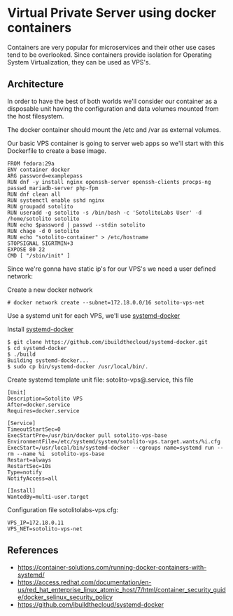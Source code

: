 # Virtual Private Server using docker containers

Containers are very popular for microservices and their other use cases tend to be overlooked. Since containers provide isolation for Operating System Virtualization, they can be used as VPS's.

## Architecture

In order to have the best of both worlds we'll consider our container as a disposable unit having the configuration and data volumes mounted from the host filesystem.

The docker container should mount the /etc and /var as external volumes.

Our basic VPS container is going to server web apps so we'll start with this Dockerfile to create a base image.

```
FROM fedora:29a
ENV container docker
ARG password=examplepass
RUN dnf -y install nginx openssh-server openssh-clients procps-ng passwd mariadb-server php-fpm
RUN dnf clean all
RUN systemctl enable sshd nginx
RUN groupadd sotolito 
RUN useradd -g sotolito -s /bin/bash -c 'SotolitoLabs User' -d /home/sotolito sotolito
RUN echo $password | passwd --stdin sotolito
RUN chage -d 0 sotolito
RUN echo "sotolito-container" > /etc/hostname
STOPSIGNAL SIGRTMIN+3
EXPOSE 80 22
CMD [ "/sbin/init" ]

```

Since we're gonna have static ip's for our VPS's we need a user defined network:

Create a new docker network

```
# docker network create --subnet=172.18.0.0/16 sotolito-vps-net

```

Use a systemd unit for each VPS, we'll use [systemd-docker](https://github.com/ibuildthecloud/systemd-docker "systemd-docker")

Install [systemd-docker](https://github.com/ibuildthecloud/systemd-docker "systemd-docker")

```
$ git clone https://github.com/ibuildthecloud/systemd-docker.git
$ cd systemd-docker
$ ./build 
Building systemd-docker...
$ sudo cp bin/systemd-docker /usr/local/bin/.
```

Create systemd template unit file: sotolito-vps@.service, this file

```
[Unit]
Description=Sotolito VPS
After=docker.service
Requires=docker.service
 
[Service]
TimeoutStartSec=0
ExecStartPre=/usr/bin/docker pull sotolito-vps-base
EnvironmentFile=/etc/systemd/system/sotolito-vps.target.wants/%i.cfg
ExecStart=/usr/local/bin/systemd-docker --cgroups name=systemd run --rm --name %i  sotolito-vps-base
Restart=always
RestartSec=10s
Type=notify
NotifyAccess=all
 
[Install]
WantedBy=multi-user.target
```

Configuration file sotolitolabs-vps.cfg:

```
VPS_IP=172.18.0.11
VPS_NET=sotolito-vps-net
```

## References

* https://container-solutions.com/running-docker-containers-with-systemd/
* https://access.redhat.com/documentation/en-us/red_hat_enterprise_linux_atomic_host/7/html/container_security_guide/docker_selinux_security_policy
* https://github.com/ibuildthecloud/systemd-docker

